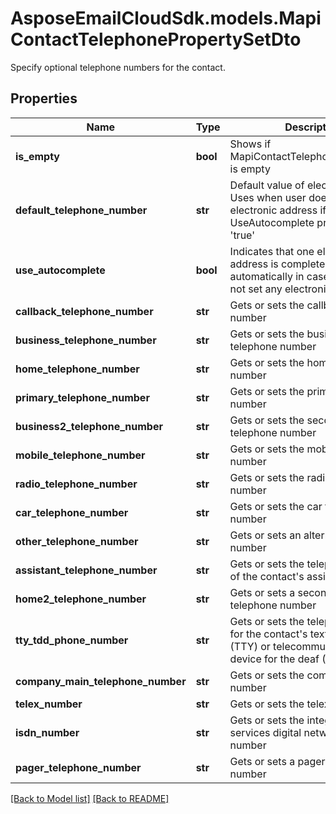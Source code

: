 # AsposeEmailCloudSdk.models.MapiContactTelephonePropertySetDto

Specify optional telephone numbers for the contact.             

## Properties
Name | Type | Description | Notes
------------ | ------------- | ------------- | -------------
**is_empty** |**bool** |Shows if MapiContactTelephonePropertySet is empty              |
**default_telephone_number** |**str** |Default value of electronic address Uses when user does not set any electronic address if UseAutocomplete property is set &#39;true&#39;              |[optional] 
**use_autocomplete** |**bool** |Indicates that one electronic address is completed automatically in case if user does not set any electronic address              |
**callback_telephone_number** |**str** |Gets or sets the callback telephone number              |[optional] 
**business_telephone_number** |**str** |Gets or sets the business telephone number              |[optional] 
**home_telephone_number** |**str** |Gets or sets the home telephone number              |[optional] 
**primary_telephone_number** |**str** |Gets or sets the primary telephone number              |[optional] 
**business2_telephone_number** |**str** |Gets or sets the second business telephone number              |[optional] 
**mobile_telephone_number** |**str** |Gets or sets the mobile telephone number              |[optional] 
**radio_telephone_number** |**str** |Gets or sets the radio telephone number              |[optional] 
**car_telephone_number** |**str** |Gets or sets the car telephone number              |[optional] 
**other_telephone_number** |**str** |Gets or sets an alternate telephone number              |[optional] 
**assistant_telephone_number** |**str** |Gets or sets the telephone number of the contact&#39;s assistant              |[optional] 
**home2_telephone_number** |**str** |Gets or sets a second home telephone number              |[optional] 
**tty_tdd_phone_number** |**str** |Gets or sets the telephone number for the contact&#39;s text telephone (TTY) or telecommunication device for the deaf (TDD)              |[optional] 
**company_main_telephone_number** |**str** |Gets or sets the company phone number              |[optional] 
**telex_number** |**str** |Gets or sets the telex number              |[optional] 
**isdn_number** |**str** |Gets or sets the integrated services digital network (ISDN) number              |[optional] 
**pager_telephone_number** |**str** |Gets or sets a pager telephone number              |[optional] 




[[Back to Model list]](Models.md) [[Back to README]](README.md)

